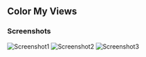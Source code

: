 ## Color My Views
### Screenshots
![Screenshot1](https://res.cloudinary.com/kuforiji/image/upload/v1559322903/Screenshot_1559322860.png)
![Screenshot2](https://res.cloudinary.com/kuforiji/image/upload/v1559323043/Screenshot_1559323035.png)
![Screenshot3](https://res.cloudinary.com/kuforiji/image/upload/v1559322903/Screenshot_1559322870.png)

